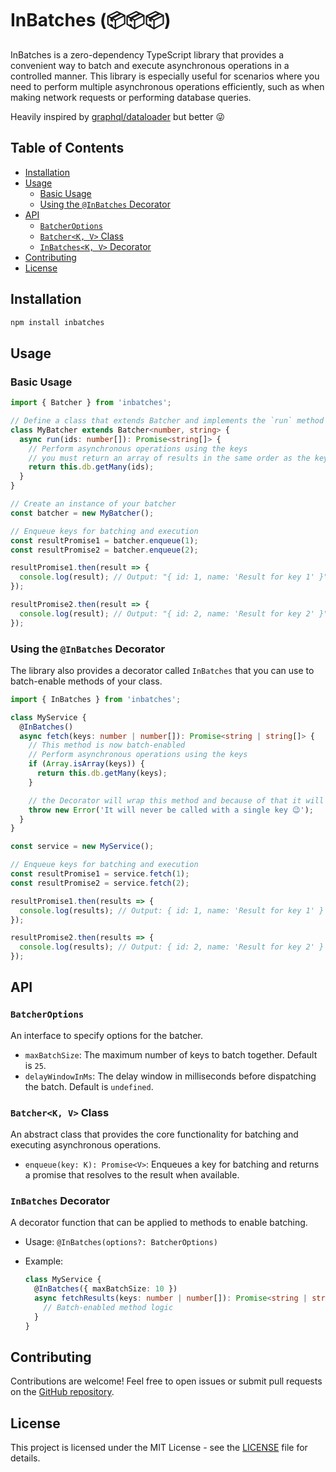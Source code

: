 # InBatches (📦📦📦)

InBatches is a zero-dependency TypeScript library that provides a convenient way to batch and execute asynchronous
operations in a controlled manner. This library is especially useful for scenarios where you need to perform multiple
asynchronous operations efficiently, such as when making network requests or performing database queries.

Heavily inspired by [graphql/dataloader](https://github.com/graphql/dataloader) but better 😜

## Table of Contents

- [Installation](#installation)
- [Usage](#usage)
    - [Basic Usage](#basic-usage)
    - [Using the `@InBatches` Decorator](#using-the-inbatches-decorator)
- [API](#api)
    - [`BatcherOptions`](#batcheroptions)
    - [`Batcher<K, V>` Class](#batcherk-v-class)
    - [`InBatches<K, V>` Decorator](#inbatches-decorator)
- [Contributing](#contributing)
- [License](#license)

## Installation

```bash
npm install inbatches
```

## Usage

### Basic Usage

```typescript
import { Batcher } from 'inbatches';

// Define a class that extends Batcher and implements the `run` method
class MyBatcher extends Batcher<number, string> {
  async run(ids: number[]): Promise<string[]> {
    // Perform asynchronous operations using the keys
    // you must return an array of results in the same order as the keys
    return this.db.getMany(ids);
  }
}

// Create an instance of your batcher
const batcher = new MyBatcher();

// Enqueue keys for batching and execution
const resultPromise1 = batcher.enqueue(1);
const resultPromise2 = batcher.enqueue(2);

resultPromise1.then(result => {
  console.log(result); // Output: "{ id: 1, name: 'Result for key 1' }"
});

resultPromise2.then(result => {
  console.log(result); // Output: "{ id: 2, name: 'Result for key 2' }"
});
```

### Using the `@InBatches` Decorator

The library also provides a decorator called `InBatches` that you can use to batch-enable methods of your class.

```typescript
import { InBatches } from 'inbatches';

class MyService {
  @InBatches()
  async fetch(keys: number | number[]): Promise<string | string[]> {
    // This method is now batch-enabled
    // Perform asynchronous operations using the keys
    if (Array.isArray(keys)) {
      return this.db.getMany(keys);
    }

    // the Decorator will wrap this method and because of that it will never be called with a single key
    throw new Error('It will never be called with a single key 😉');
  }
}

const service = new MyService();

// Enqueue keys for batching and execution
const resultPromise1 = service.fetch(1);
const resultPromise2 = service.fetch(2);

resultPromise1.then(results => {
  console.log(results); // Output: { id: 1, name: 'Result for key 1' }
});

resultPromise2.then(results => {
  console.log(results); // Output: { id: 2, name: 'Result for key 2' }
});
```

## API

### `BatcherOptions`

An interface to specify options for the batcher.

- `maxBatchSize`: The maximum number of keys to batch together. Default is `25`.
- `delayWindowInMs`: The delay window in milliseconds before dispatching the batch. Default is `undefined`.

### `Batcher<K, V>` Class

An abstract class that provides the core functionality for batching and executing asynchronous operations.

- `enqueue(key: K): Promise<V>`: Enqueues a key for batching and returns a promise that resolves to the result when
  available.

### `InBatches` Decorator

A decorator function that can be applied to methods to enable batching.

- Usage: `@InBatches(options?: BatcherOptions)`
- Example:

  ```typescript
  class MyService {
    @InBatches({ maxBatchSize: 10 })
    async fetchResults(keys: number | number[]): Promise<string | string[]> {
      // Batch-enabled method logic
    }
  }
  ```

## Contributing

Contributions are welcome! Feel free to open issues or submit pull requests on
the [GitHub repository](https://github.com/onhate/inbatches).

## License

This project is licensed under the MIT License - see the [LICENSE](LICENSE) file for details.